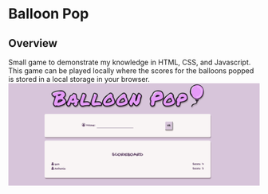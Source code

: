 # Balloon Pop

## Overview
Small game to demonstrate my knowledge in HTML, CSS, and Javascript. This game can be played locally where the scores for the balloons popped is stored in a local storage in your browser. 
<img src="/image/balloon-pop-screenshot-1.png" align="center"> 